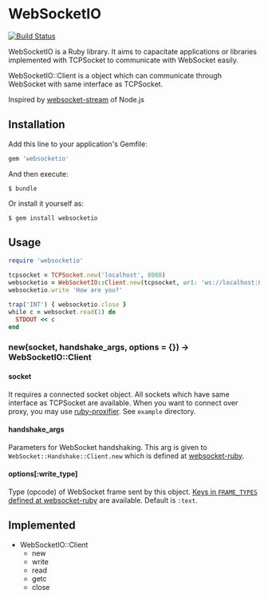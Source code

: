 # WebSocketIO

[![Build Status](https://travis-ci.org/keshihoriuchi/ruby-websocketio.svg)](https://travis-ci.org/keshihoriuchi/ruby-websocketio)

WebSocketIO is a Ruby library. It aims to capacitate applications or libraries implemented with TCPSocket to communicate with WebSocket easily.

WebSocketIO::Client is a object which can communicate through WebSocket with same interface as TCPSocket.

Inspired by [websocket-stream](https://github.com/maxogden/websocket-stream) of Node.js

## Installation

Add this line to your application's Gemfile:

```ruby
gem 'websocketio'
```

And then execute:

    $ bundle

Or install it yourself as:

    $ gem install websocketio

## Usage

```ruby
require 'websocketio'

tcpsocket = TCPSocket.new('localhost', 8080)
websocketio = WebSocketIO::Client.new(tcpsocket, url: 'ws://localhost:8080')
websocketio.write 'How are you?'

trap('INT') { websocketio.close }
while c = websocket.read(1) do
  STDOUT << c
end
```

### new(socket, handshake\_args, options = {}) -> WebSocketIO::Client
#### socket

It requires a connected socket object.
All sockets which have same interface as TCPSocket are available.
When you want to connect over proxy, you may use [ruby-proxifier](https://github.com/samuelkadolph/ruby-proxifier). See `example` directory.

#### handshake\_args

Parameters for WebSocket handshaking.
This arg is given to `WebSocket::Handshake::Client.new` which is defined at [websocket-ruby](https://github.com/imanel/websocket-ruby#client-handshake).

#### options[:write\_type]

Type (opcode) of WebSocket frame sent by this object.
[Keys in `FRAME_TYPES` defined at websocket-ruby](https://github.com/imanel/websocket-ruby/blob/master/lib/websocket/frame/handler/handler03.rb#L9) are available.
Default is `:text`.

## Implemented

* WebSocketIO::Client
    * new
    * write
    * read
    * getc
    * close
